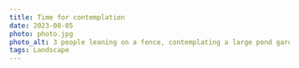 ```yaml
---
title: Time for contemplation
date: 2023-08-05
photo: photo.jpg
photo_alt: 3 people leaning on a fence, contemplating a large pond garden with massive trees around
tags: Landscape
---
```



